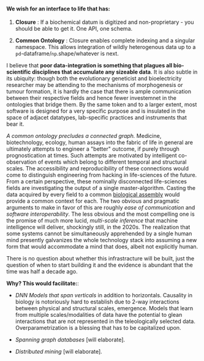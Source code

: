 


#### We wish for an interface to life that has:

1. **Closure** : If a biochemical datum is digitized and non-proprietary - you should be able to get it. One API, one schema.  

2. **Common Ontology** : Closure enables complete indexing and a singular namespace. This allows integration of wildly heterogenous data up to a ```pd```-dataframe/```np```.shape/whatever is next.  


I believe that **poor data-integration is something that plagues all bio-scientific disciplines that accumulate any sizeable data**. It is also subtle in its ubiquity: though both the evolutionary geneticist and bioelectricity researcher may be attending to the mechanisms of morphogenesis or tumour formation, it is hardly the case that there is ample communication between their respective fields and hence fewer investemnet in the ontologies that bridge them. By the same token and to a larger extent, most software is designed for a very specific purpose and is insulated in the space of adjacet datatypes, lab-specific practices and instruments that bear it.   


*A common ontology precludes a connected graph.* Medicine, biotechnology, ecology, human assays into the fabric of life in general are ultimately attempts to engineer a "better" outcome, if purely through prognostication at times. Such attempts are motivated by intelligent co-observation of events which belong to different temporal and structural scales. The accessibility and reproducibility of these connections would come to distinguish engineering from hacking in life-sciences of the future. From a certain perspective, these nominally disconnected life-sciences fields are investigating the output of a single master-algorithm. Casting the data acquired by every field to a common [biological assembly](https://pdb101.rcsb.org/learn/guide-to-understanding-pdb-data/biological-assemblies) would provide a common context for each. The two obvious and pragmatic arguments to make in favor of this are roughly *ease of communication* and *software interoperability*. The less obvious and the most compelling one is the promise of much more lucid, *multi-scale inference* that machine intelligence will  deliver, shockingly still, in the 2020s. The realization that some systems cannot be simultaneously apprehended by a single human mind presently galvanizes the whole technology stack into assuming a new form that would accommodate a mind that does, albeit not explicitly human. 

There is no question about whether this infrastracture will be built, just the question of when to start building it and the evidence is abundant that the time was half a decade ago. 


**Why? This would facilitate:**:

- *DNN Models that span verticals* in addition to horizontals. Causality in biology is notoriously hard to establish due to 2-way interactions between physical and structural scales, emergence. Models that learn from multiple scales/modalities of data have the potential to glean interactions that are not represented in the teleologically selected data. Overparametrization is a blessing that has to be capitalized upon.
  
- *Spanning graph databases* [will elaborate].

- *Distributed mining*  [will elaborate].








